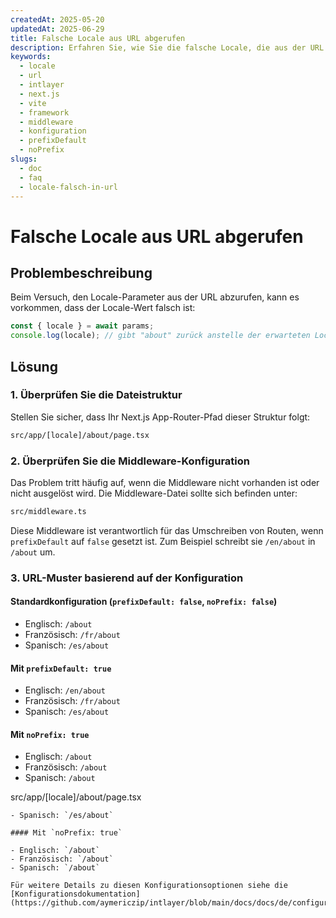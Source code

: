 ```yaml
---
createdAt: 2025-05-20
updatedAt: 2025-06-29
title: Falsche Locale aus URL abgerufen
description: Erfahren Sie, wie Sie die falsche Locale, die aus der URL abgerufen wird, beheben können.
keywords:
  - locale
  - url
  - intlayer
  - next.js
  - vite
  - framework
  - middleware
  - konfiguration
  - prefixDefault
  - noPrefix
slugs:
  - doc
  - faq
  - locale-falsch-in-url
---
```


# Falsche Locale aus URL abgerufen

## Problembeschreibung

Beim Versuch, den Locale-Parameter aus der URL abzurufen, kann es vorkommen, dass der Locale-Wert falsch ist:

```js
const { locale } = await params;
console.log(locale); // gibt "about" zurück anstelle der erwarteten Locale
```

## Lösung

### 1. Überprüfen Sie die Dateistruktur

Stellen Sie sicher, dass Ihr Next.js App-Router-Pfad dieser Struktur folgt:

```bash
src/app/[locale]/about/page.tsx
```

### 2. Überprüfen Sie die Middleware-Konfiguration

Das Problem tritt häufig auf, wenn die Middleware nicht vorhanden ist oder nicht ausgelöst wird. Die Middleware-Datei sollte sich befinden unter:

```bash
src/middleware.ts
```

Diese Middleware ist verantwortlich für das Umschreiben von Routen, wenn `prefixDefault` auf `false` gesetzt ist. Zum Beispiel schreibt sie `/en/about` in `/about` um.

### 3. URL-Muster basierend auf der Konfiguration

#### Standardkonfiguration (`prefixDefault: false`, `noPrefix: false`)

- Englisch: `/about`
- Französisch: `/fr/about`
- Spanisch: `/es/about`

#### Mit `prefixDefault: true`

- Englisch: `/en/about`
- Französisch: `/fr/about`
- Spanisch: `/es/about`

#### Mit `noPrefix: true`

- Englisch: `/about`
- Französisch: `/about`
- Spanisch: `/about`

src/app/[locale]/about/page.tsx

```
- Spanisch: `/es/about`

#### Mit `noPrefix: true`

- Englisch: `/about`
- Französisch: `/about`
- Spanisch: `/about`

Für weitere Details zu diesen Konfigurationsoptionen siehe die [Konfigurationsdokumentation](https://github.com/aymericzip/intlayer/blob/main/docs/docs/de/configuration.md).
```
